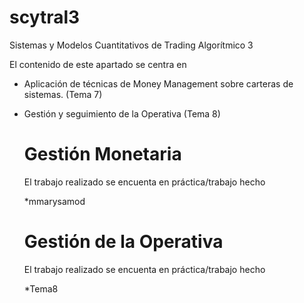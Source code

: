 # scytral3
Sistemas y Modelos Cuantitativos de Trading Algorítmico 3

El contenido de este apartado se centra en 

* Aplicación de técnicas de Money Management sobre carteras de sistemas. (Tema 7)
* Gestión y seguimiento de la Operativa (Tema 8)
  
  # Gestión Monetaria

  El trabajo realizado se encuenta en práctica/trabajo hecho

  *mmarysamod

  # Gestión de la Operativa

   El trabajo realizado se encuenta en práctica/trabajo hecho

  *Tema8

  

  
  
